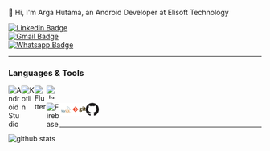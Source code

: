 👋 Hi, I'm Arga Hutama, an Android Developer at Elisoft Technology

[![Linkedin Badge](https://img.shields.io/badge/-Arga_Hutama-1ca0f1?style=flat-square&logo=Linkedin&logoColor=white&link=https://www.linkedin.com/in/argahutama)](https://www.linkedin.com/in/argahut/)<br/>
[![Gmail Badge](https://img.shields.io/badge/-argahut@gmail.com-c14438?style=flat-square&logo=Gmail&logoColor=white&link=mailto:argahut@gmail.com)](mailto:argahut@gmail.com)<br/>
[![Whatsapp Badge](https://img.shields.io/badge/+6289509509444-25D366?&style=for-the-badge&logo=whatsapp&logoColor=white)](https://api.whatsapp.com/send?phone=6289509509444&text=Halo%20Arga!)

---------------------------------------------------------------------------------------------------------------------------------------------------------------------------------
### Languages & Tools

<img align="left" alt="Android Studio" width="26px" src="https://2.bp.blogspot.com/-tzm1twY_ENM/XlCRuI0ZkRI/AAAAAAAAOso/BmNOUANXWxwc5vwslNw3WpjrDlgs9PuwQCLcBGAsYHQ/s1600/pasted%2Bimage%2B0.png" />
<img align="left" alt="Kotlin" width="26px" src="https://cdn.worldvectorlogo.com/logos/kotlin-1.svg" />
<img align="left" alt="Flutter" width="24px" src="https://cdn.worldvectorlogo.com/logos/flutter-logo.svg" />
<img align="left" alt="Java" width="16px" height="26px" src="https://seeklogo.com/images/J/java-logo-7833D1D21A-seeklogo.com.png" />
<br/><br/>
<img align="left" alt="Firebase" width="26px" src="https://firebase.google.com/downloads/brand-guidelines/PNG/logo-vertical.png?hl=id"/>
<img align="left" alt="MySQL" width="26px" src="https://raw.githubusercontent.com/github/explore/80688e429a7d4ef2fca1e82350fe8e3517d3494d/topics/mysql/mysql.png" />
<img align="left" alt="Git" width="26px" src="https://raw.githubusercontent.com/github/explore/80688e429a7d4ef2fca1e82350fe8e3517d3494d/topics/git/git.png" />
<img align="left" alt="GitHub" width="26px" src="https://raw.githubusercontent.com/github/explore/78df643247d429f6cc873026c0622819ad797942/topics/github/github.png" />

<br/>
<br/>

---------------------------------------------------------------------------------------------------------------------------------------------------------------------------------

![github stats](https://github-readme-stats.vercel.app/api?username=argahutama&show_icons=true)
